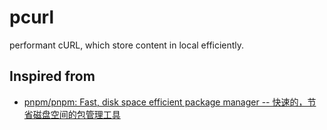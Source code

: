 # pcurl
performant cURL, which store content in local efficiently.


## Inspired from

- [pnpm/pnpm: Fast, disk space efficient package manager \-\- 快速的，节省磁盘空间的包管理工具](https://github.com/pnpm/pnpm)
